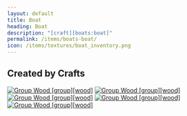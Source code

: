 ```yaml
---
layout: default
title: Boat
heading: Boat
description: "[craft][boats:boat]"
permalink: /items/boats-boat/
icon: /items/textures/boat_inventory.png
---
```



## Created by Crafts

<div class="craft">
    <div>
        <span></span>
        <span></span>
        <span></span>
    </div>
    <div>
        <span><a href="{{site.baseurl}}/items/group_wood/"><img src="{{site.baseurl}}/assets/img/items/group.png" data-toggle="tooltip" title="Group Wood [group][wood]"></a></span>
        <span></span>
        <span><a href="{{site.baseurl}}/items/group_wood/"><img src="{{site.baseurl}}/assets/img/items/group.png" data-toggle="tooltip" title="Group Wood [group][wood]"></a></span>
    </div>
    <div>
        <span><a href="{{site.baseurl}}/items/group_wood/"><img src="{{site.baseurl}}/assets/img/items/group.png" data-toggle="tooltip" title="Group Wood [group][wood]"></a></span>
        <span><a href="{{site.baseurl}}/items/group_wood/"><img src="{{site.baseurl}}/assets/img/items/group.png" data-toggle="tooltip" title="Group Wood [group][wood]"></a></span>
        <span><a href="{{site.baseurl}}/items/group_wood/"><img src="{{site.baseurl}}/assets/img/items/group.png" data-toggle="tooltip" title="Group Wood [group][wood]"></a></span>
    </div>
</div>
